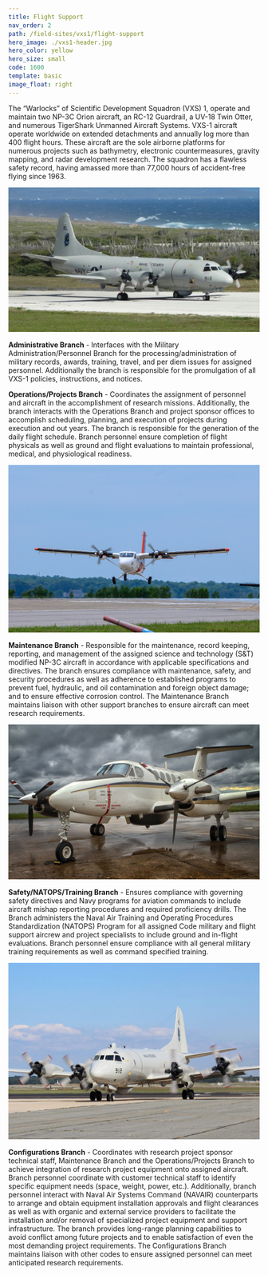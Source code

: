 ```yaml
---
title: Flight Support
nav_order: 2
path: /field-sites/vxs1/flight-support
hero_image: ./vxs1-header.jpg
hero_color: yellow
hero_size: small
code: 1600
template: basic
image_float: right
---
```

The “Warlocks” of Scientific Development Squadron (VXS) 1, operate and maintain two NP-3C Orion aircraft, an RC-12 Guardrail, a UV-18 Twin Otter, and numerous TigerShark Unmanned Aircraft Systems. 
VXS-1 aircraft operate worldwide on extended detachments and annually log more than 400 flight hours. 
These aircraft are the sole airborne platforms for numerous projects such as bathymetry, electronic countermeasures, gravity mapping, and radar development research. The squadron has a flawless safety record, having amassed more than 77,000 hours of accident-free flying since 1963. 

![P3 Picture](P3.jpg)

**Administrative Branch** - Interfaces with the Military Administration/Personnel Branch for the processing/administration of military records, awards, training, travel, and per diem issues for assigned personnel. Additionally the branch is responsible for the promulgation of all VXS-1 policies, instructions, and notices.

**Operations/Projects Branch** - Coordinates the assignment of personnel and aircraft in the accomplishment of research missions. Additionally, the branch interacts with the Operations Branch and project sponsor offices to accomplish scheduling, planning, and execution of projects during execution and out years. The branch is responsible for the generation of the daily flight schedule. Branch personnel ensure completion of flight physicals as well as ground and flight evaluations to maintain professional, medical, and physiological readiness.

![Plane Picture](180612-N-UI176-0448.jpg)

**Maintenance Branch** - Responsible for the maintenance, record keeping, reporting, and management of the assigned science and technology (S&T) modified NP-3C aircraft in accordance with applicable specifications and directives. The branch ensures compliance with maintenance, safety, and security procedures as well as adherence to established programs to prevent fuel, hydraulic, and oil contamination and foreign object damage; and to ensure effective corrosion control. The Maintenance Branch maintains liaison with other support branches to ensure aircraft can meet research requirements.

![RC-12M Picture](RC-12M.jpg)

**Safety/NATOPS/Training Branch**  - Ensures compliance with governing safety directives and Navy programs for aviation commands to include aircraft mishap reporting procedures and required proficiency drills. The Branch administers the Naval Air Training and Operating Procedures Standardization (NATOPS) Program for all assigned Code military and flight support aircrew and project specialists to include ground and in-flight evaluations. Branch personnel ensure compliance with all general military training requirements as well as command specified training.

![NP-3C Picture](NP-3C.jpg)

**Configurations Branch** - Coordinates with research project sponsor technical staff, Maintenance Branch and the Operations/Projects Branch to achieve integration of research project equipment onto assigned aircraft. Branch personnel coordinate with customer technical staff to identify specific equipment needs (space, weight, power, etc.). Additionally, branch personnel interact with Naval Air Systems Command (NAVAIR) counterparts to arrange and obtain equipment installation approvals and flight clearances as well as with organic and external service providers to facilitate the installation and/or removal of specialized project equipment and support infrastructure. The branch provides long-range planning capabilities to avoid conflict among future projects and to enable satisfaction of even the most demanding project requirements. The Configurations Branch maintains liaison with other codes to ensure assigned personnel can meet anticipated research requirements.


